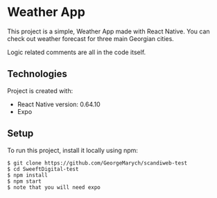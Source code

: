 # Weather App 

This project is a simple, Weather App made with React Native.
You can check out weather forecast for three main Georgian cities.

Logic related comments are all in the code itself.

	
## Technologies
Project is created with:
* React Native version: 0.64.10
* Expo
	
## Setup
To run this project, install it locally using npm:

```
$ git clone https://github.com/GeorgeMarych/scandiweb-test
$ cd SweeftDigital-test
$ npm install
$ npm start
$ note that you will need expo
```
